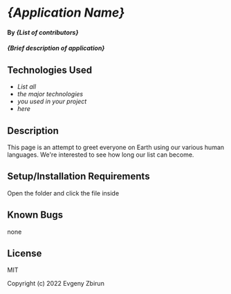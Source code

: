 # _{Application Name}_

#### By _**{List of contributors}**_

#### _{Brief description of application}_

## Technologies Used

* _List all_
* _the major technologies_
* _you used in your project_
* _here_

## Description

This page is an attempt to greet everyone on Earth using our various human languages. We're interested to see how long our list can become.
## Setup/Installation Requirements

Open the folder and click the file inside

## Known Bugs

none

## License

MIT

Copyright (c) 2022 Evgeny Zbirun